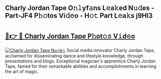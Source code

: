 ## Charly Jordan Tape O𝚗𝚕yf𝚊ns L𝚎a𝚔ed N𝚞𝚍es - Part-JF4 P𝚑𝚘tos Vi𝚍𝚎o - H𝚘𝚝 Part L𝚎a𝚔s j9Hl3

# <h2><a href="http://kf66t6b.oniu.top/?m=Charly+Jordan+Tape">🔗👉 🔴 Charly Jordan Tape P𝚑ot𝚘𝚜 V𝚒d𝚎o</a></h2>

[![Charly Jordan Tape Nu𝚍e𝚜](https://i.imgur.com/0qMVB7G.gif)](http://kf66t6b.oniu.top/?m=Charly+Jordan+Tape)
Social media innovator Charly Jordan Tape, acclaimed for disseminating dance and lifestyle knowledge, through presentations and blogs. Exceptional magician's apprentice Charly Jordan Tape, famed for their remarkable abilities and accomplishments in learning the art of magic.  
